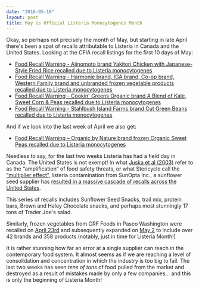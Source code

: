 ```yaml
---
date: "2016-05-10"
layout: post
title: May is Official Listeria Monocytogenes Month
---
```


Okay, so perhaps not precisely the month of May, but starting in late April there's been a spat of recalls attributable to Listeria in Canada and the United States. Looking at the CFIA recall listings for the first 10 days of May:

* [Food Recall Warning - Ajinomoto brand Yakitori Chicken with Japanese-Style Fried Rice recalled due to Listeria monocytogenes](http://www.inspection.gc.ca/about-the-cfia/newsroom/food-recall-warnings/complete-listing/2016-05-09b/eng/1462850202306/1462850205064)
* [Food Recall Warning - Harmonie brand, IGA brand, Co-op brand, Western Family brand and unbranded frozen vegetable products recalled due to Listeria monocytogenes](http://www.inspection.gc.ca/about-the-cfia/newsroom/food-recall-warnings/complete-listing/2016-05-07/eng/1462667105675/1462667109404)
* [Food Recall Warning - Cookin' Greens Organic brand A Blend of Kale, Sweet Corn & Peas recalled due to Listeria monocytogenes](http://www.inspection.gc.ca/about-the-cfia/newsroom/food-recall-warnings/complete-listing/2016-05-06/eng/1462587217154/1462587221070)
* [Food Recall Warning - Stahlbush Island Farms brand Cut Green Beans recalled due to Listeria monocytogenes](http://www.inspection.gc.ca/about-the-cfia/newsroom/food-recall-warnings/complete-listing/2016-05-06/eng/1462593110816/1462593113719)

And if we look into the last week of April we also get:

* [Food Recall Warning &#8211; Organic by Nature brand frozen Organic Sweet Peas recalled due to Listeria monocytogenes](http://www.inspection.gc.ca/about-the-cfia/newsroom/food-recall-warnings/complete-listing/2016-04-23e/eng/1461458494788/1461458498163)

Needless to say, for the last two weeks Listeria has had a field day in Canada. The United States is not exempt! In what [Juska et al (2003)](http://link.springer.com/article/10.1023%2FA%3A1022416727626) refer to as the &#8220;amplification&#8221; of food safety threats, or what Stericycle call the [&#8220;multiplier effect&#8221;](http://www.stericycleexpertsolutions.com/multiplier-effect-strikes/), listeria contamination from SunOpta Inc., a sunflower seed supplier has [resulted in a massive cascade of recalls across the United States](http://www.foodsafetynews.com/2016/05/sunflower-seed-listeria-threat-causes-recalls-of-salad-trail-mix/).

This series of recalls includes Sunflower Seed Snacks, trail mix, protein bars, Brown and Haley Chocolate snacks, and perhaps most stunningly 17 tons of Trader Joe's salad.

Similarly, frozen vegetables from CRF Foods in Pasco Washington were recalled on [April 23rd](http://www.fda.gov/Safety/Recalls/ucm497297.htm) and subsequently expanded on [May 2](http://www.fda.gov/Safety/Recalls/ucm498841.htm) to include over 42 brands and 358 products (notably, just in time for Listeria Month!)

It is rather stunning how far an error at a single supplier can reach in the contemporary food system. It almost seems as if we are reaching a level of consolidation and concentration in which the industry is too big to fail. The last two weeks has seen _tens of tons_ of food pulled from the market and destroyed as a result of mistakes made by only a few companies&#8230; and this is only the beginning of Listeria Month!
